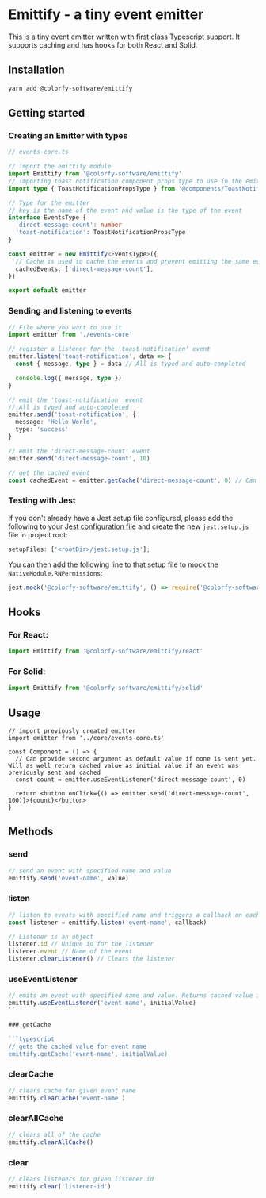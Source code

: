 # Emittify - a tiny event emitter

This is a tiny event emitter written with first class Typescript support.
It supports caching and has hooks for both React and Solid.

## Installation

```bash
yarn add @colorfy-software/emittify
```

## Getting started

### Creating an Emitter with types

```typescript
// events-core.ts

// import the emittify module
import Emittify from '@colorfy-software/emittify'
// importing toast notification component props type to use in the emittify module
import type { ToastNotificationPropsType } from '@components/ToastNotification'

// Type for the emitter
// key is the name of the event and value is the type of the event
interface EventsType {
  'direct-message-count': number
  'toast-notification': ToastNotificationPropsType
}

const emitter = new Emittify<EventsType>({
  // Cache is used to cache the events and prevent emitting the same event multiple times
  cachedEvents: ['direct-message-count'],
})

export default emitter
```

### Sending and listening to events

```typescript
// File where you want to use it
import emitter from './events-core'

// register a listener for the 'toast-notification' event
emitter.listen('toast-notification', data => {
  const { message, type } = data // All is typed and auto-completed

  console.log({ message, type })
}

// emit the 'toast-notification' event
// All is typed and auto-completed
emitter.send('toast-notification', {
  message: 'Hello World',
  type: 'success'
}

// emit the 'direct-message-count' event
emitter.send('direct-message-count', 10)

// get the cached event
const cachedEvent = emitter.getCache('direct-message-count', 0) // Can provide second argument as default value if none is sent yet
```

### Testing with Jest

If you don't already have a Jest setup file configured, please add the following to your [Jest configuration file](https://jestjs.io/docs/configuration) and create the new `jest.setup.js` file in project root:

```js
setupFiles: ['<rootDir>/jest.setup.js'];
```

You can then add the following line to that setup file to mock the `NativeModule.RNPermissions`:

```js
jest.mock('@colorfy-software/emittify', () => require('@colorfy-software/emittify/mock'));
```

## Hooks

### For React:

```typescript
import Emittify from '@colorfy-software/emittify/react'
```

### For Solid:

```typescript
import Emittify from '@colorfy-software/emittify/solid'
```

## Usage

```tsx
// import previously created emitter
import emitter from '../core/events-core.ts'

const Component = () => {
  // Can provide second argument as default value if none is sent yet. Will as well return cached value as initial value if an event was previously sent and cached
  const count = emitter.useEventListener('direct-message-count', 0)

  return <button onClick={() => emitter.send('direct-message-count', 100)}>{count}</button>
}
```

## Methods

### send

```typescript
// send an event with specified name and value
emittify.send('event-name', value)
```

### listen

```typescript
// listen to events with specified name and triggers a callback on each event
const listener = emittify.listen('event-name', callback)

// Listener is an object
listener.id // Unique id for the listener
listener.event // Name of the event
listener.clearListener() // Clears the listener
```

### useEventListener

```typescript
// emits an event with specified name and value. Returns cached value if one exists, otherwise returns initial value if that is provided
emittify.useEventListener('event-name', initialValue)
``

### getCache

```typescript
// gets the cached value for event name
emittify.getCache('event-name', initialValue)
```

### clearCache

```typescript
// clears cache for given event name
emittify.clearCache('event-name')
```

### clearAllCache

```typescript
// clears all of the cache
emittify.clearAllCache()
```

### clear

```typescript
// clears listeners for given listener id
emittify.clear('listener-id')
```
